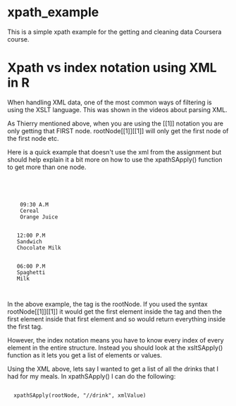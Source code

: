xpath_example
=============

This is a simple xpath example for the getting and cleaning data Coursera course.

Xpath vs index notation using XML in R
=======================================
When handling XML data, one of the most common ways of filtering is using the XSLT language. This was shown in the videos about parsing XML. 

As Thierry mentioned above, when you are using the [[1]] notation you are only getting that FIRST node. rootNode[[1]][[1]] will only get the first node of the first node etc.

Here is a quick example that doesn't use the xml from the assignment but should help explain it a bit more on how to use the xpathSApply() function to get more than one node.

<code>

<meals>
  <meal>
    <time>09:30 A.M</time>
    <food>Cereal</food>
    <drink>Orange Juice</drink>
  </meal>
  <meal>
   <time>12:00 P.M</time>
   <food>Sandwich</food>
   <drink>Chocolate Milk</drink>
  </meal>
  <meal>
   <time>06:00 P.M</time>
   <food>Spaghetti</food>
   <drink>Milk</drink>
  </meal>
</meals>
</code>

In the above example, the <meals/> tag is the rootNode.  If you used the syntax rootNode[[1]][[1]]  it would get the first element inside the <meals/> tag and then the first element inside that first element <meal/> and so would return everything inside the first <meal /> tag.

However, the index notation means you have to  know every index of every element in the entire structure. Instead you should look at the xsltSApply() function as it lets you get a list of elements or values. 

Using the XML above, lets say I wanted to get a list of all the drinks that I had for my meals. In xpathSApply() I can do the following:


<code>
  xpathSApply(rootNode, "//drink", xmlValue)
</code>